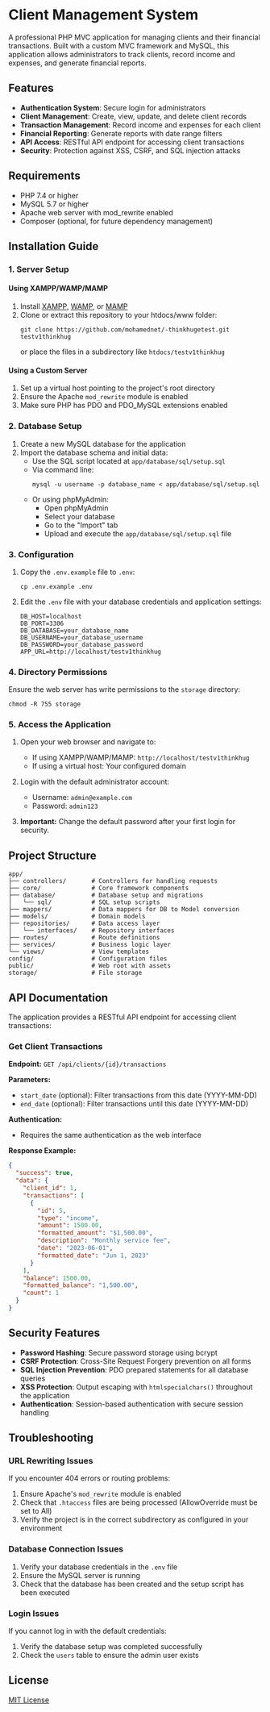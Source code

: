 # Client Management System

A professional PHP MVC application for managing clients and their financial transactions. Built with a custom MVC framework and MySQL, this application allows administrators to track clients, record income and expenses, and generate financial reports.

## Features

- **Authentication System**: Secure login for administrators
- **Client Management**: Create, view, update, and delete client records
- **Transaction Management**: Record income and expenses for each client
- **Financial Reporting**: Generate reports with date range filters
- **API Access**: RESTful API endpoint for accessing client transactions
- **Security**: Protection against XSS, CSRF, and SQL injection attacks

## Requirements

- PHP 7.4 or higher
- MySQL 5.7 or higher
- Apache web server with mod_rewrite enabled
- Composer (optional, for future dependency management)

## Installation Guide

### 1. Server Setup

#### Using XAMPP/WAMP/MAMP

1. Install [XAMPP](https://www.apachefriends.org/), [WAMP](https://www.wampserver.com/), or [MAMP](https://www.mamp.info/)
2. Clone or extract this repository to your htdocs/www folder:
   ```
   git clone https://github.com/mohamednet/-thinkhugetest.git testv1thinkhug
   ```
   or place the files in a subdirectory like `htdocs/testv1thinkhug`

#### Using a Custom Server

1. Set up a virtual host pointing to the project's root directory
2. Ensure the Apache `mod_rewrite` module is enabled
3. Make sure PHP has PDO and PDO_MySQL extensions enabled

### 2. Database Setup

1. Create a new MySQL database for the application
2. Import the database schema and initial data:
   - Use the SQL script located at `app/database/sql/setup.sql`
   - Via command line:
     ```
     mysql -u username -p database_name < app/database/sql/setup.sql
     ```
   - Or using phpMyAdmin:
     - Open phpMyAdmin
     - Select your database
     - Go to the "Import" tab
     - Upload and execute the `app/database/sql/setup.sql` file

### 3. Configuration

1. Copy the `.env.example` file to `.env`:
   ```
   cp .env.example .env
   ```

2. Edit the `.env` file with your database credentials and application settings:
   ```
   DB_HOST=localhost
   DB_PORT=3306
   DB_DATABASE=your_database_name
   DB_USERNAME=your_database_username
   DB_PASSWORD=your_database_password
   APP_URL=http://localhost/testv1thinkhug
   ```

### 4. Directory Permissions

Ensure the web server has write permissions to the `storage` directory:
```
chmod -R 755 storage
```

### 5. Access the Application

1. Open your web browser and navigate to:
   - If using XAMPP/WAMP/MAMP: `http://localhost/testv1thinkhug`
   - If using a virtual host: Your configured domain

2. Login with the default administrator account:
   - Username: `admin@example.com`
   - Password: `admin123`

3. **Important:** Change the default password after your first login for security.

## Project Structure

```
app/
├── controllers/       # Controllers for handling requests
├── core/              # Core framework components
├── database/          # Database setup and migrations
│   └── sql/           # SQL setup scripts
├── mappers/           # Data mappers for DB to Model conversion
├── models/            # Domain models
├── repositories/      # Data access layer
│   └── interfaces/    # Repository interfaces
├── routes/            # Route definitions
├── services/          # Business logic layer
└── views/             # View templates
config/                # Configuration files
public/                # Web root with assets
storage/               # File storage
```

## API Documentation

The application provides a RESTful API endpoint for accessing client transactions:

### Get Client Transactions

**Endpoint:** `GET /api/clients/{id}/transactions`

**Parameters:**
- `start_date` (optional): Filter transactions from this date (YYYY-MM-DD)
- `end_date` (optional): Filter transactions until this date (YYYY-MM-DD)

**Authentication:**
- Requires the same authentication as the web interface

**Response Example:**
```json
{
  "success": true,
  "data": {
    "client_id": 1,
    "transactions": [
      {
        "id": 5,
        "type": "income",
        "amount": 1500.00,
        "formatted_amount": "$1,500.00",
        "description": "Monthly service fee",
        "date": "2023-06-01",
        "formatted_date": "Jun 1, 2023"
      }
    ],
    "balance": 1500.00,
    "formatted_balance": "1,500.00",
    "count": 1
  }
}
```

## Security Features

- **Password Hashing**: Secure password storage using bcrypt
- **CSRF Protection**: Cross-Site Request Forgery prevention on all forms
- **SQL Injection Prevention**: PDO prepared statements for all database queries
- **XSS Protection**: Output escaping with `htmlspecialchars()` throughout the application
- **Authentication**: Session-based authentication with secure session handling

## Troubleshooting

### URL Rewriting Issues

If you encounter 404 errors or routing problems:

1. Ensure Apache's `mod_rewrite` module is enabled
2. Check that `.htaccess` files are being processed (AllowOverride must be set to All)
3. Verify the project is in the correct subdirectory as configured in your environment

### Database Connection Issues

1. Verify your database credentials in the `.env` file
2. Ensure the MySQL server is running
3. Check that the database has been created and the setup script has been executed

### Login Issues

If you cannot log in with the default credentials:

1. Verify the database setup was completed successfully
2. Check the `users` table to ensure the admin user exists

## License

[MIT License](LICENSE)
